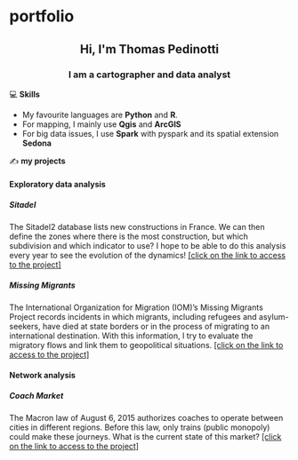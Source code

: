 # portfolio

<h2 align="center">Hi, I'm Thomas Pedinotti</h2>
<h3 align="center">I am a cartographer and data analyst</h3>

:computer: **Skills**

- My favourite languages are **Python** and **R**.
- For mapping, I mainly use **Qgis** and **ArcGIS**
- For big data issues, I use **Spark** with pyspark and its spatial extension **Sedona** 

:writing_hand: **my projects**
<h4>Exploratory data analysis</h4>
<h5>Sitadel</h5>
<p>The Sitadel2 database lists new constructions in France.
We can then define the zones where there is the most construction, but which subdivision and which indicator to use? 
I hope to be able to do this analysis every year to see the evolution of the dynamics!
<a href="https://github.com/thomaspedi/portfolio/blob/project/sitadel/Projet_sitadel.ipynb"> [click on the link to access to the project]</a></p>
<h5>Missing Migrants</h5>
<p>The International Organization for Migration (IOM)’s Missing Migrants Project records incidents in which migrants, including refugees and asylum-seekers, have died at state borders or in the process of migrating to an international destination.
With this information, I try to evaluate the migratory flows and link them to geopolitical situations.
<a href="https://github.com/thomaspedi/portfolio/blob/project/migrants/missing_migrants.ipynb"> [click on the link to access to the project]</a></p>
<h4>Network analysis</h4>
<h5>Coach Market</h5>
<p>The Macron law of August 6, 2015 authorizes coaches to operate between cities in different regions. Before this law, only trains (public monopoly) could make these journeys. What is the current state of this market?
<a href="https://github.com/thomaspedi/portfolio/blob/project/bus_transport/coach_market.ipynb"> [click on the link to access to the project]</a></p>
